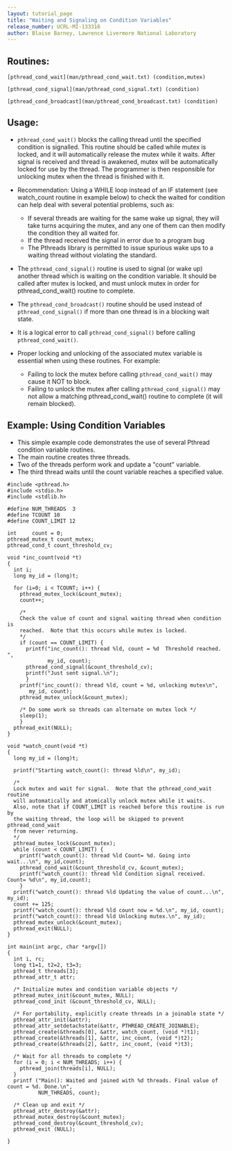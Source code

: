 ```yaml
---
layout: tutorial_page 
title: "Waiting and Signaling on Condition Variables"
release_number: UCRL-MI-133316
author: Blaise Barney, Lawrence Livermore National Laboratory
---
```

## Routines:
    [pthread_cond_wait](man/pthread_cond_wait.txt) (condition,mutex)
    
    [pthread_cond_signal](man/pthread_cond_signal.txt) (condition)
    
    [pthread_cond_broadcast](man/pthread_cond_broadcast.txt) (condition)

## Usage:

- `pthread_cond_wait()` blocks the calling thread until the specified condition is signalled. This routine should be called while mutex is locked, and it will automatically release the mutex while it waits. After signal is received and thread is awakened, mutex will be automatically locked for use by the thread. The programmer is then responsible for unlocking mutex when the thread is finished with it.
- Recommendation: Using a WHILE loop instead of an IF statement (see watch_count routine in example below) to check the waited for condition can help deal with several potential problems, such as:

  - If several threads are waiting for the same wake up signal, they will take turns acquiring the mutex, and any one of them can then modify the condition they all waited for.
  - If the thread received the signal in error due to a program bug
  - The Pthreads library is permitted to issue spurious wake ups to a waiting thread without violating the standard.

- The `pthread_cond_signal()` routine is used to signal (or wake up) another thread which is waiting on the condition variable. It should be called after mutex is locked, and must unlock mutex in order for pthread_cond_wait() routine to complete.
- The `pthread_cond_broadcast()` routine should be used instead of `pthread_cond_signal()` if more than one thread is in a blocking wait state.
- It is a logical error to call `pthread_cond_signal()` before calling `pthread_cond_wait()`.
- Proper locking and unlocking of the associated mutex variable is essential when using these routines. For example:
  - Failing to lock the mutex before calling `pthread_cond_wait()` may cause it NOT to block.
  - Failing to unlock the mutex after calling `pthread_cond_signal()` may not allow a matching pthread_cond_wait() routine to complete (it will remain blocked).

## Example: Using Condition Variables
- This simple example code demonstrates the use of several Pthread condition variable routines.
- The main routine creates three threads.
- Two of the threads perform work and update a "count" variable.
- The third thread waits until the count variable reaches a specified value.

```
#include <pthread.h>
#include <stdio.h>
#include <stdlib.h>

#define NUM_THREADS  3
#define TCOUNT 10
#define COUNT_LIMIT 12

int     count = 0;
pthread_mutex_t count_mutex;
pthread_cond_t count_threshold_cv;

void *inc_count(void *t) 
{
  int i;
  long my_id = (long)t;

  for (i=0; i < TCOUNT; i++) {
    pthread_mutex_lock(&count_mutex);
    count++;

    /* 
    Check the value of count and signal waiting thread when condition is
    reached.  Note that this occurs while mutex is locked. 
    */
    if (count == COUNT_LIMIT) {
      printf("inc_count(): thread %ld, count = %d  Threshold reached. ",
             my_id, count);
      pthread_cond_signal(&count_threshold_cv);
      printf("Just sent signal.\n");
      }
    printf("inc_count(): thread %ld, count = %d, unlocking mutex\n", 
	   my_id, count);
    pthread_mutex_unlock(&count_mutex);

    /* Do some work so threads can alternate on mutex lock */
    sleep(1);
    }
  pthread_exit(NULL);
}

void *watch_count(void *t) 
{
  long my_id = (long)t;

  printf("Starting watch_count(): thread %ld\n", my_id);

  /*
  Lock mutex and wait for signal.  Note that the pthread_cond_wait routine
  will automatically and atomically unlock mutex while it waits. 
  Also, note that if COUNT_LIMIT is reached before this routine is run by
  the waiting thread, the loop will be skipped to prevent pthread_cond_wait
  from never returning.
  */
  pthread_mutex_lock(&count_mutex);
  while (count < COUNT_LIMIT) {
    printf("watch_count(): thread %ld Count= %d. Going into wait...\n", my_id,count);
    pthread_cond_wait(&count_threshold_cv, &count_mutex);
    printf("watch_count(): thread %ld Condition signal received. Count= %d\n", my_id,count);
    }
  printf("watch_count(): thread %ld Updating the value of count...\n", my_id);
  count += 125;
  printf("watch_count(): thread %ld count now = %d.\n", my_id, count);
  printf("watch_count(): thread %ld Unlocking mutex.\n", my_id);
  pthread_mutex_unlock(&count_mutex);
  pthread_exit(NULL);
}

int main(int argc, char *argv[])
{
  int i, rc; 
  long t1=1, t2=2, t3=3;
  pthread_t threads[3];
  pthread_attr_t attr;

  /* Initialize mutex and condition variable objects */
  pthread_mutex_init(&count_mutex, NULL);
  pthread_cond_init (&count_threshold_cv, NULL);

  /* For portability, explicitly create threads in a joinable state */
  pthread_attr_init(&attr);
  pthread_attr_setdetachstate(&attr, PTHREAD_CREATE_JOINABLE);
  pthread_create(&threads[0], &attr, watch_count, (void *)t1);
  pthread_create(&threads[1], &attr, inc_count, (void *)t2);
  pthread_create(&threads[2], &attr, inc_count, (void *)t3);

  /* Wait for all threads to complete */
  for (i = 0; i < NUM_THREADS; i++) {
    pthread_join(threads[i], NULL);
  }
  printf ("Main(): Waited and joined with %d threads. Final value of count = %d. Done.\n", 
          NUM_THREADS, count);

  /* Clean up and exit */
  pthread_attr_destroy(&attr);
  pthread_mutex_destroy(&count_mutex);
  pthread_cond_destroy(&count_threshold_cv);
  pthread_exit (NULL);

}
```
